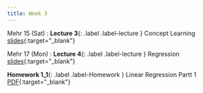 ```yaml
---
title: Week 3
---
```


Mehr 15 (Sat)
: **Lecture 3**{: .label .label-lecture } Concept Learning [slides](https://drive.google.com/file/d/17-ne_txbSX_xBrTUqSBaPStNqNcAbAqN/view?usp=sharing){:target="_blank"}


Mehr 17 (Mon)
: **Lecture 4**{: .label .label-lecture } Regression [slides](https://drive.google.com/file/d/1G1XKAonhxHdEFext0P4vp3MCx9Ou7hh4/view?usp=sharing){:target="_blank"}

**Homework 1_1**{: .label .label-Homework } Linear Regression Partt 1 [PDF](https://drive.google.com/file/d/1gcAB5VxJEo_X5A5S25x0_00a0dWvIJtt/view?usp=sharing){:target="_blank"}
